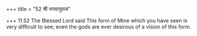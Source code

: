 +++
title = "52 श्री भगवानुवाच"

+++
11.52 The Blessed Lord said This form of Mine which you have seen is
very difficult to see; even the gods are ever desirous of a vision of
this form.
